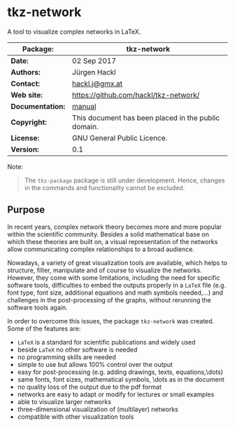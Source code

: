 # tkz-network
A tool to visualize complex networks in LaTeX.

| Package:           | tkz-network |
| ------------------ | ----------- |
| **Date:**          | 02 Sep 2017 |
| **Authors:**       | Jürgen Hackl |
| **Contact:**       | hackl.j@gmx.at |
| **Web site:**      | https://github.com/hackl/tkz-network/ |
| **Documentation:** | [manual](https://github.com/hackl/tkz-network/blob/master/manual.pdf) |
| **Copyright:**     | This document has been placed in the public domain. |
| **License:**       | GNU General Public Licence. |
| **Version:**       | 0.1 |

Note:

> The `tkz-package` package is still under development. Hence, changes in the commands and functionality cannot be excluded.


## Purpose

In recent years, complex network theory becomes more and more popular within the scientific community. Besides a solid mathematical base on which these theories are built on, a visual representation of the networks allow communicating complex relationships to a broad audience.

Nowadays, a variety of great visualization tools are available, which helps to structure, filter, manipulate and of course to visualize the networks. However, they come with some limitations, including the need for specific software tools, difficulties to embed the outputs properly in a `LaTeX` file (e.g. font type, font size, additional equations and math symbols needed,...) and challenges in the post-processing of the graphs, without rerunning the software tools again.

In order to overcome this issues, the package `tkz-network` was created. Some of the features are:

- `LaTeX` is a standard for scientific publications and widely used
- beside `LaTeX` no other software is needed
- no programming skills are needed
- simple to use but allows 100% control over the output
- easy for post-processing (e.g. adding drawings, texts, equations,\dots)
- same fonts, font sizes, mathematical symbols, \dots as in the document
- no quality loss of the output due to the pdf format
- networks are easy to adapt or modify for lectures or small examples
- able to visualize larger networks
- three-dimensional visualization of (multilayer) networks
- compatible with other visualization tools
